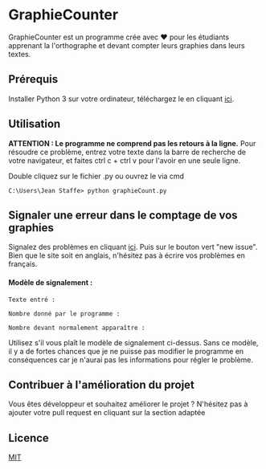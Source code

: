 # GraphieCounter
GraphieCounter est un programme crée avec ❤️ pour les étudiants apprenant la l'orthographe et devant compter leurs graphies dans leurs textes.
## Prérequis

Installer Python 3 sur votre ordinateur, téléchargez le en cliquant [ici](https://www.python.org/downloads/).

## Utilisation
**ATTENTION : Le programme ne comprend pas les retours à la ligne.**
Pour résoudre ce problème, entrez votre texte dans la barre de recherche de votre navigateur, et faites ctrl c + ctrl v pour l'avoir en une seule ligne.

Double cliquez sur le fichier .py ou ouvrez le via cmd
```
C:\Users\Jean Staffe> python graphieCount.py
```

## Signaler une erreur dans le comptage de vos graphies
Signalez des problèmes en cliquant [ici](https://github.com/IceroDev/GraphieCounter/issues). Puis sur le bouton vert "new issue". Bien que le site soit en anglais, n'hésitez pas à écrire vos problèmes en français.

#### Modèle de signalement :
```
Texte entré : 

Nombre donné par le programme :

Nombre devant normalement apparaître :
```
Utilisez s'il vous plaît le modèle de signalement ci-dessus. Sans ce modèle, il y a de fortes chances que je ne puisse pas modifier le programme en conséquences car je n'aurai pas les informations pour régler le problème.

## Contribuer à l'amélioration du projet
Vous êtes développeur et souhaitez améliorer le projet ? N'hésitez pas à ajouter votre pull request en cliquant sur la section adaptée

## Licence
[MIT](https://choosealicense.com/licenses/mit/)
